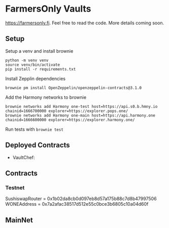 # FarmersOnly Vaults

https://farmersonly.fi. Feel free to read the code. More details coming soon.

## Setup

Setup a venv and install brownie
```properties
python -m venv venv
source venv/bin/activate
pip install -r requirements.txt
```

Install Zepplin dependencies

```properties
brownie pm install OpenZeppelin/openzeppelin-contracts@3.1.0
```

Add the Harmony networks to brownie
```properties
brownie networks add Harmony one-test host=https://api.s0.b.hmny.io chainid=1666700000 explorer=https://explorer.pops.one/
brownie networks add Harmony one-main host=https://api.harmony.one chainid=1666600000 explorer=https://explorer.harmony.one/
```

Run tests with `brownie test`


## Deployed Contracts

- VaultChef: 


## Contracts

### Testnet

SushiswapRouter = 0x1b02da8cb0d097eb8d57a175b88c7d8b47997506
WONEAddress = 0x7a2afac38517d512e55c0bce3b6805c10a04d60f

## MainNet


